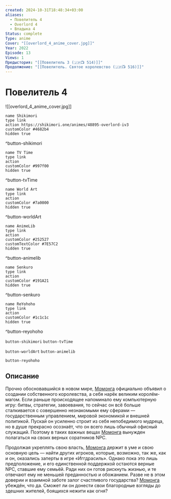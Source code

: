 ```yaml
---
created: 2024-10-31T18:48:34+03:00
aliases:
  - Повелитель 4
  - Overlord 4
  - Владыка 4
Status: complete
Type: anime
Cover: "[[overlord_4_anime_cover.jpg]]"
Year: 2022
Episode: 13
Views: 1
Предыстория: "[[Повелитель 3 (🇯🇵📺 514)]]"
Продолжение: "[[Повелитель. Святое королевство (🇯🇵📺 516)]]"
---
```


# Повелитель 4

![[overlord_4_anime_cover.jpg]]

```button
name Shikimori
type link
action https://shikimori.one/animes/48895-overlord-iv3
customColor #4682b4
hidden true
```
^button-shikimori

```button
name TV Time
type link
action 
customColor #997f00
hidden true
```
^button-tvTime

```button
name World Art
type link
action 
customColor #7a0000
hidden true
```
^button-worldArt

```button
name AnimeLib
type link
action 
customColor #252527
customTextColor #7E57C2
hidden true
```
^button-animelib

```button
name Senkuro
type link
action 
customColor #191A21
hidden true
```
^button-senkuro

```button
name ReYohoho
type link
action 
customColor #1c1c1c
hidden true
```
^button-reyohoho



`button-shikimori` `button-tvTime`

`button-worldArt` `button-animelib`

`button-reyohoho`

## Описание

Прочно обосновавшийся в новом мире, [Момонга](https://shikimori.one/characters/116281-momonga) официально объявил о создании собственного королевства, а себя нарёк великим королём-магом. Если раньше происходящее напоминало ему компьютерную игру: битвы, стратегии, завоевания, то сейчас он всё больше сталкивается с совершенно незнакомыми ему сферами — государственным управлением, мировой экономикой и внешней политикой. Пускай он усиленно строит из себя непобедимого мудреца, но в душе прекрасно осознаёт, что он всего лишь обычный офисный служащий. Поэтому в таких важных вещах [Момонга](https://shikimori.one/characters/116281-momonga) вынужден полагаться на своих верных соратников NPC.

Продолжая укреплять свою власть, [Момонга](https://shikimori.one/characters/116281-momonga) держит в уме и свою основную цель — найти других игроков, которые, возможно, так же, как и он, оказались заперты в игре «Иггдрасиль». Однако пока это лишь предположение, и его единственной поддержкой остаются верные NPC, ставшие ему семьёй. Ради них он готов рискнуть жизнью, и те отвечают ему не меньшей преданностью и обожанием. Разве не в этом доверии и взаимной заботе залог счастливого государства? [Момонга](https://shikimori.one/characters/116281-momonga) убеждён, что да. Сможет ли он донести свои благородные взгляды до здешних жителей, боящихся нежити как огня?
